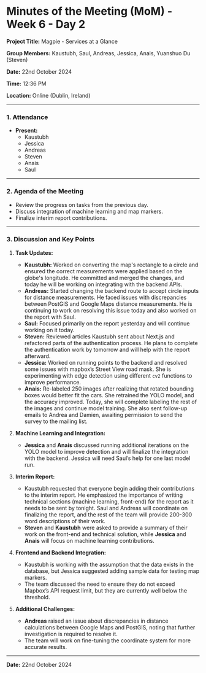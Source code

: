 # Minutes of the Meeting (MoM) - Week 6 - Day 2

**Project Title:** Magpie - Services at a Glance

**Group Members:** Kaustubh, Saul, Andreas, Jessica, Anais, Yuanshuo Du (Steven)

**Date:** 22nd October 2024

**Time:** 12:36 PM

**Location:** Online (Dublin, Ireland)

---

### **1. Attendance**

- **Present:**
  - Kaustubh
  - Jessica
  - Andreas
  - Steven
  - Anais
  - Saul

---

### **2. Agenda of the Meeting**

- Review the progress on tasks from the previous day.
- Discuss integration of machine learning and map markers.
- Finalize interim report contributions.

---

### **3. Discussion and Key Points**

1. **Task Updates:**

   - **Kaustubh:** Worked on converting the map's rectangle to a circle and ensured the correct measurements were applied based on the globe's longitude. He committed and merged the changes, and today he will be working on integrating with the backend APIs.
   - **Andreas:** Started changing the backend route to accept circle inputs for distance measurements. He faced issues with discrepancies between PostGIS and Google Maps distance measurements. He is continuing to work on resolving this issue today and also worked on the report with Saul.
   - **Saul:** Focused primarily on the report yesterday and will continue working on it today.
   - **Steven:** Reviewed articles Kaustubh sent about Next.js and refactored parts of the authentication process. He plans to complete the authentication work by tomorrow and will help with the report afterward.
   - **Jessica:** Worked on running points to the backend and resolved some issues with mapbox’s Street View road mask. She is experimenting with edge detection using different `cv2` functions to improve performance.
   - **Anais:** Re-labeled 250 images after realizing that rotated bounding boxes would better fit the cars. She retrained the YOLO model, and the accuracy improved. Today, she will complete labeling the rest of the images and continue model training. She also sent follow-up emails to Andrea and Damien, awaiting permission to send the survey to the mailing list.

2. **Machine Learning and Integration:**

   - **Jessica** and **Anais** discussed running additional iterations on the YOLO model to improve detection and will finalize the integration with the backend. Jessica will need Saul’s help for one last model run.

3. **Interim Report:**

   - Kaustubh requested that everyone begin adding their contributions to the interim report. He emphasized the importance of writing technical sections (machine learning, front-end) for the report as it needs to be sent by tonight. Saul and Andreas will coordinate on finalizing the report, and the rest of the team will provide 200-300 word descriptions of their work.
   - **Steven** and **Kaustubh** were asked to provide a summary of their work on the front-end and technical solution, while **Jessica** and **Anais** will focus on machine learning contributions.

4. **Frontend and Backend Integration:**

   - Kaustubh is working with the assumption that the data exists in the database, but Jessica suggested adding sample data for testing map markers.
   - The team discussed the need to ensure they do not exceed Mapbox’s API request limit, but they are currently well below the threshold.

5. **Additional Challenges:**
   - **Andreas** raised an issue about discrepancies in distance calculations between Google Maps and PostGIS, noting that further investigation is required to resolve it.
   - The team will work on fine-tuning the coordinate system for more accurate results.

---

**Date:** 22nd October 2024
